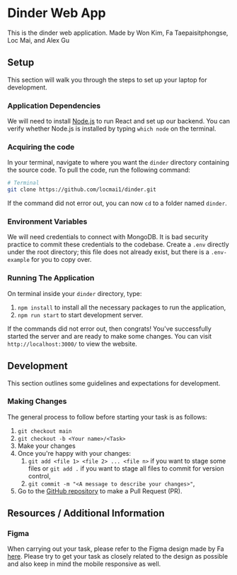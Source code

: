 # Dinder Web App

This is the dinder web application. Made by Won Kim, Fa Taepaisitphongse, Loc Mai, and Alex Gu

## Setup

This section will walk you through the steps to set up your laptop for development.

### Application Dependencies

We will need to install [Node.js](https://nodejs.org/en/about) to run React and set up our backend. You can verify whether Node.js is installed by typing `which node` on the terminal.

### Acquiring the code

In your terminal, navigate to where you want the `dinder` directory containing the source code. To pull the code, run the following command:

```sh
# Terminal
git clone https://github.com/locmai1/dinder.git
```

If the command did not error out, you can now `cd` to a folder named `dinder`.

### Environment Variables

We will need credentials to connect with MongoDB. It is bad security practice to commit these credentials to the codebase. Create a `.env` directly under the root directory; this file does not already exist, but there is a `.env-example` for you to copy over. 

### Running The Application

On terminal inside your `dinder` directory, type:

1. `npm install` to install all the necessary packages to run the application,
2. `npm run start` to start development server.

If the commands did not error out, then congrats! You've successfully started the server and are ready to make some changes. You can visit `http://localhost:3000/` to view the website.

## Development

This section outlines some guidelines and expectations for development.

### Making Changes

The general process to follow before starting your task is as follows:

1. `git checkout main`
2. `git checkout -b <Your name>/<Task>`
3. Make your changes
4. Once you're happy with your changes:
   1. `git add <file 1> <file 2> ... <file n>` if you want to stage some files or `git add .` if you want to stage all files to commit for version control,
   2. `git commit -m "<A message to describe your changes>"`,
5. Go to the [GitHub repository](https://github.com/locmai1/dinder) to make a Pull Request (PR).

## Resources / Additional Information

### Figma

When carrying out your task, please refer to the Figma design made by Fa [here](https://www.figma.com/file/HpGWsP1aUet15WpXEmhkWh/Dinder?type=design&node-id=806-469&mode=design). Please try to get your task as closely related to the design as possible and also keep in mind the mobile responsive as well. 
